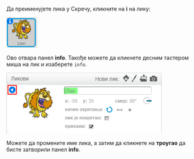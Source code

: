 Да преименујете лика у Скречу, кликните на **i** на лику:

![снимак екрана](images/rename-info.png)

Ово отвара панел **info**. Такође можете да кликнете десним тастером миша на лик и изаберете `info`.

![снимак екрана](images/rename-change.png)

Можете да промените име лика, а затим да кликнете на **троугао** да бисте затворили панел **info**.
